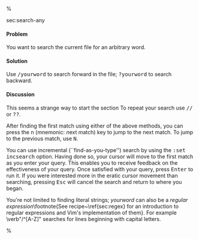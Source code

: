 %

<span class="label">sec:search-any</span>

<h4>Problem</h4>

You want to search the current file for an arbitrary word. 

<h4>Solution</h4>

Use <tt>/yourword</tt> to search forward in the file; <tt>?yourword</tt> to search backward.

<h4>Discussion</h4>

<span class="todo">This seems a strange way to start the section</span> To repeat your search use <tt>//</tt> or <tt>??</tt>.

After finding the first match using either of the above methods, you can press
the <tt>n</tt> (mnemonic: <i>n</i>ext match) key to jump to the next match. To jump to the
previous match, use <tt>N</tt>.

You can use incremental (``find-as-you-type'') search by using the <tt>:set
incsearch</tt> option. Having done so, your cursor will move to the first match as
you enter your query. This enables you to receive feedback on the
effectiveness of your query. Once satisfied with your query, press
<tt>Enter</tt> to
run it. If you were interested more in the eratic cursor movement than
searching, pressing <tt>Esc</tt> will cancel the search and return to where you
began.

You're not limited to finding literal strings; <i>yourword</i> can also be a
<i>regular expression</i>\footnote{See recipe~\ref{sec:regex} for an
introduction to regular expressions and Vim's implementation of them}. For
example \verb"/^[A-Z]" searches for lines beginning with capital letters.
 
%
